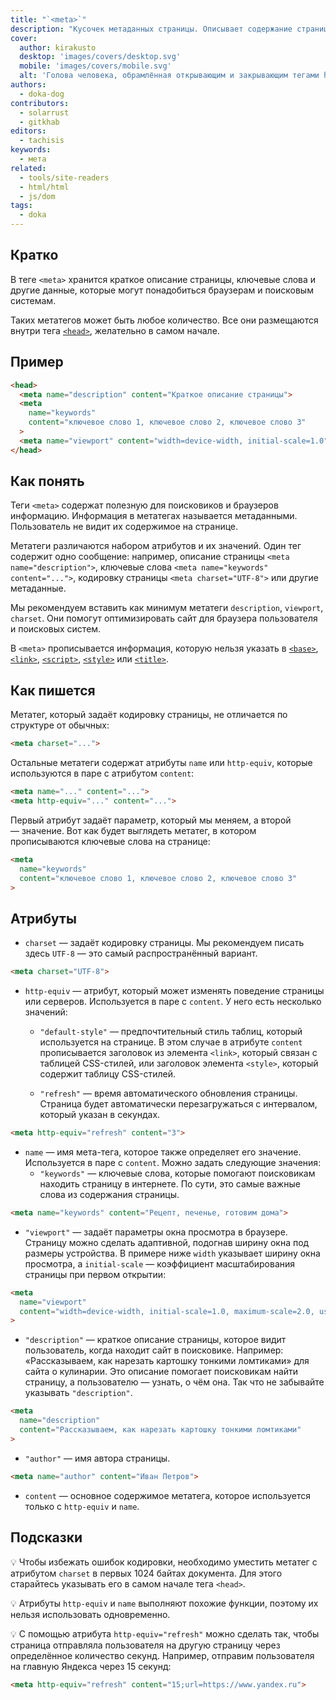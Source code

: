 ```yaml
---
title: "`<meta>`"
description: "Кусочек метаданных страницы. Описывает содержание страницы для браузера, поисковиков и соцсетей."
cover:
  author: kirakusto
  desktop: 'images/covers/desktop.svg'
  mobile: 'images/covers/mobile.svg'
  alt: 'Голова человека, обрамлённая открывающим и закрывающим тегами head. Внутри головы множество тегов meta.'
authors:
  - doka-dog
contributors:
  - solarrust
  - gitkhab
editors:
  - tachisis
keywords:
  - мета
related:
  - tools/site-readers
  - html/html
  - js/dom
tags:
  - doka
---
```


## Кратко

В теге `<meta>` хранится краткое описание страницы, ключевые слова и другие данные, которые могут понадобиться браузерам и поисковым системам.

Таких метатегов может быть любое количество. Все они размещаются внутри тега [`<head>`](/html/head/), желательно в самом начале.

## Пример

```html
<head>
  <meta name="description" content="Краткое описание страницы">
  <meta
    name="keywords"
    content="ключевое слово 1, ключевое слово 2, ключевое слово 3"
  >
  <meta name="viewport" content="width=device-width, initial-scale=1.0">
</head>
```

## Как понять

Теги `<meta>` содержат полезную для поисковиков и браузеров информацию. Информация в метатегах называется метаданными. Пользователь не видит их содержимое на странице.

Метатеги различаются набором атрибутов и их значений. Один тег содержит одно сообщение: например, описание страницы `<meta name="description">`, ключевые слова `<meta name="keywords" content="...">`, кодировку страницы `<meta charset="UTF-8">` или другие метаданные.

Мы рекомендуем вставить как минимум метатеги `description`, `viewport`, `charset`. Они помогут оптимизировать сайт для браузера пользователя и поисковых систем.

В `<meta>` прописывается информация, которую нельзя указать в [`<base>`](/html/base/), [`<link>`](/html/link/), [`<script>`](/html/script/), [`<style>`](/html/style) или [`<title>`](/html/title/).

## Как пишется

Метатег, который задаёт кодировку страницы, не отличается по структуре от обычных:

```html
<meta charset="...">
```

Остальные метатеги содержат атрибуты `name` или `http-equiv`, которые используются в паре с атрибутом `content`:

```html
<meta name="..." content="...">
<meta http-equiv="..." content="...">
```

Первый атрибут задаёт параметр, который мы меняем, а второй — значение. Вот как будет выглядеть метатег, в котором прописываются ключевые слова на странице:

```html
<meta
  name="keywords"
  content="ключевое слово 1, ключевое слово 2, ключевое слово 3"
>
```

## Атрибуты

- `charset` — задаёт кодировку страницы. Мы рекомендуем писать здесь `UTF-8` — это самый распространённый вариант.

```html
<meta charset="UTF-8">
```

- `http-equiv` — атрибут, который может изменять поведение страницы или серверов. Используется в паре с `content`. У него есть несколько значений:

  - `"default-style"` — предпочтительный стиль таблиц, который используется на странице. В этом случае в атрибуте `content` прописывается заголовок из элемента `<link>`, который связан с таблицей CSS-стилей, или заголовок элемента `<style>`, который содержит таблицу CSS-стилей.

  - `"refresh"` — время автоматического обновления страницы. Страница будет автоматически перезагружаться с интервалом, который указан в секундах.

```html
<meta http-equiv="refresh" content="3">
```

- `name` — имя мета-тега, которое также определяет его значение. Используется в паре с `content`. Можно задать следующие значения:
  - `"keywords"` — ключевые слова, которые помогают поисковикам находить страницу в интернете. По сути, это самые важные слова из содержания страницы.

```html
<meta name="keywords" content="Рецепт, печенье, готовим дома">
```

  - `"viewport"` — задаёт параметры окна просмотра в браузере. Страницу можно сделать адаптивной, подогнав ширину окна под размеры устройства. В примере ниже `width` указывает ширину окна просмотра, а `initial-scale` — коэффициент масштабирования страницы при первом открытии:

```html
<meta
  name="viewport"
  content="width=device-width, initial-scale=1.0, maximum-scale=2.0, user-scalable=yes"
>
```

  - `"description"` — краткое описание страницы, которое видит пользователь, когда находит сайт в поисковике. Например: «Рассказываем, как нарезать картошку тонкими ломтиками» для сайта о кулинарии. Это описание помогает поисковикам найти страницу, а пользователю — узнать, о чём она. Так что не забывайте указывать `"description"`.

```html
<meta
  name="description"
  content="Рассказываем, как нарезать картошку тонкими ломтиками"
>
```

  - `"author"` — имя автора страницы.

```html
<meta name="author" content="Иван Петров">
```

  - `content` — основное содержимое метатега, которое используется только с `http-equiv` и `name`.

## Подсказки

💡 Чтобы избежать ошибок кодировки, необходимо уместить метатег с атрибутом `charset` в первых 1024 байтах документа. Для этого старайтесь указывать его в самом начале тега `<head>`.

💡 Атрибуты `http-equiv` и `name` выполняют похожие функции, поэтому их нельзя использовать одновременно.

💡 С помощью атрибута `http-equiv="refresh"` можно сделать так, чтобы страница отправляла пользователя на другую страницу через определённое количество секунд. Например, отправим пользователя на главную Яндекса через 15 секунд:

```html
<meta http-equiv="refresh" content="15;url=https://www.yandex.ru">
```
